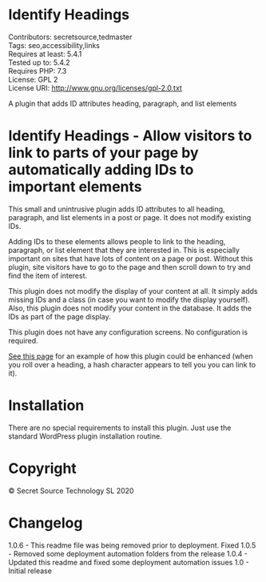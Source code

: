 # Identify Headings #
Contributors: secretsource,tedmaster  
Tags: seo,accessibility,links  
Requires at least: 5.4.1  
Tested up to: 5.4.2  
Requires PHP: 7.3  
License: GPL 2  
License URI: http://www.gnu.org/licenses/gpl-2.0.txt

A plugin that adds ID attributes heading, paragraph, and list elements

# Identify Headings - Allow visitors to link to parts of your page by automatically adding IDs to important elements #

This small and unintrusive plugin adds ID attributes to all heading, paragraph, and list elements in a post or page. It does not modify existing IDs.

Adding IDs to these elements allows people to link to the heading, paragraph, or list element that they are interested in. This is especially important on sites that have lots of content on a page or post. Without this plugin, site visitors have to go to the page and then scroll down to try and find the item of interest.

This plugin does not modify the display of your content at all. It simply adds missing IDs and a class (in case you want to modify the display yourself). Also, this plugin does not modify your content in the database. It adds the IDs as part of the page display.

This plugin does not have any configuration screens. No configuration is required.

[See this page](https://code.visualstudio.com/docs/supporting/faq) for an example of how this plugin could be enhanced (when you roll over a heading, a hash character appears to tell you you can link to it).

# Installation #
There are no special requirements to install this plugin. Just use the standard WordPress plugin installation routine.

# Copyright #
© Secret Source Technology SL 2020

# Changelog #

1.0.6 - This readme file was being removed prior to deployment. Fixed
1.0.5 - Removed some deployment automation folders from the release
1.0.4 - Updated this readme and fixed some deployment automation issues
1.0 - Initial release
